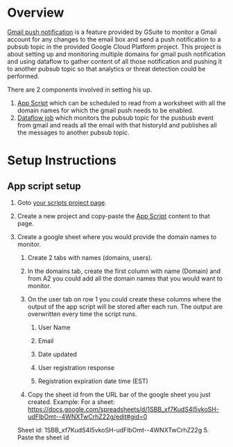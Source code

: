 # Overview
[Gmail push notification](https://developers.google.com/gmail/api/guides/push)  is a feature provided by GSuite to monitor a Gmail account for any changes to the email box and send a push notification to a pubsub topic in the provided Google Cloud Platform project. This project is about setting up and monitoring multiple domains for gmail push notification and using dataflow to gather content of all those notification and pushing it to another pubsub topic so that analytics or threat detection could be performed.

There are 2 components involved in setting his up.

1. [App Script](code.gs) which can be scheduled to read from a worksheet with all the domain names for which the gmail push needs to be enabled.
2. [Dataflow job](src/main/java/com/google/cloud/pso/pipeline/GmailDataflow.java) which monitors the pubsub topic for the pusbusb event from gmail and reads all the email with that historyId and publishes all the messages to another pubsub topic.

# Setup Instructions

## App script setup

1. Goto [your scripts project page](https://script.google.com/home). 
2. Create a new project and copy-paste the [App Script](code.gs) content to that page.
3. Create a google sheet where you would provide the domain names to monitor.

    1. Create 2 tabs with names (domains, users).

    2. In the domains tab, create the first column with name (Domain) and from A2 you could add all the domain names that you would want to monitor.

    3. On the user tab on row 1 you could create these columns where the output of the app script will be stored after each run. The output are overwritten every time the script runs.

        1. User Name	

        2. Email	

        3. Date updated	

        4. User registration response	

        5. Registration expiration date time (EST)

    4. Copy the sheet id from the URL bar of the google sheet you just created. 
    Example: 
    For a sheet: https://docs.google.com/spreadsheets/d/1SBB_xf7KudS4l5vkoSH-udFlbOmt--4WNXTwCrhZ22g/edit#gid=0

    Sheet id: 1SBB_xf7KudS4l5vkoSH-udFlbOmt--4WNXTwCrhZ22g
    5. Paste the sheet id 






